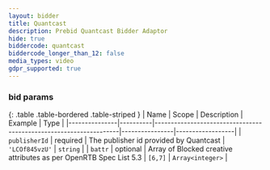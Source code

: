 ```yaml
---
layout: bidder
title: Quantcast
description: Prebid Quantcast Bidder Adaptor
hide: true
biddercode: quantcast
biddercode_longer_than_12: false
media_types: video
gdpr_supported: true
---
```


### bid params

{: .table .table-bordered .table-striped }
| Name          | Scope    | Description                                                       | Example        | Type             |
|---------------|----------|-------------------------------------------------------------------|----------------|------------------|
| `publisherId` | required | The publisher id provided by Quantcast                            | `'LCOf845vzU'` | `string`         |
| `battr`       | optional | Array of Blocked creative attributes as per OpenRTB Spec List 5.3 | `[6,7]`        | `Array<integer>` |

